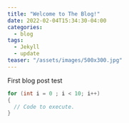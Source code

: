 ```yaml
---
title: "Welcome to The Blog!"
date: 2022-02-04T15:34:30-04:00
categories:
  - blog
tags:
  - Jekyll
  - update
teaser: "/assets/images/500x300.jpg"
---
```


First blog post test

```csharp
for (int i = 0 ; i < 10; i++)
{
  // Code to execute.
}
```
